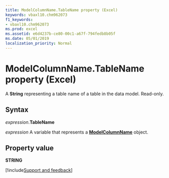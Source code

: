 ```yaml
---
title: ModelColumnName.TableName property (Excel)
keywords: vbaxl10.chm962073
f1_keywords:
- vbaxl10.chm962073
ms.prod: excel
ms.assetid: e6d4237b-ce80-00c1-a67f-794fedb8b05f
ms.date: 05/01/2019
localization_priority: Normal
---
```



# ModelColumnName.TableName property (Excel)

A **String** representing a table name of a table in the data model. Read-only.


## Syntax

_expression_.**TableName**

_expression_ A variable that represents a **[ModelColumnName](Excel.modelcolumnname.md)** object.


## Property value

**STRING**




[!include[Support and feedback](~/includes/feedback-boilerplate.md)]